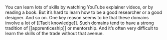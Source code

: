 You can learn lots of skills by watching YouTube explainer videos, or by reading a book. But it’s hard to learn how to be a good researcher or a good designer. And so on. One key reason seems to be that these domains involve a lot of [[Tacit knowledge]]. Such domains tend to have a strong tradition of [[apprenticeship]] or mentorship. And it’s often very difficult to learn the skills of the trade without that avenue.